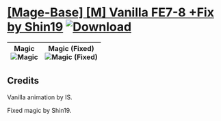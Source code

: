 # [\[Mage-Base\] \[M\] Vanilla FE7-8 +Fix by Shin19](https://git.io/Jn3IB) [![Download](https://img.shields.io/badge/Download--red?style=social&logo=github)](https://git.io/Jn3lG)

| <b>Magic</b><br/><img alt="Magic" src="https://git.io/JnOyx"/> | <b>Magic (Fixed)</b><br/><img alt="Magic (Fixed)" src="https://git.io/JnO78"/> |
| :---: | :---: |

## Credits

Vanilla animation by IS. 

Fixed magic by Shin19.

